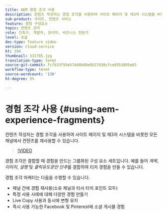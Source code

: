 ```yaml
---
title: AEM 경험 조각 사용
description: 컨텐츠 작성자는 경험 조각을 사용하여 사이트 페이지 및 제3자 시스템을 비롯한 모든 채널에서 컨텐츠를 재사용할 수 있습니다.
sub-product: 사이트, 컨텐츠 서비스
feature: 경험 구성요소
topic: 컨텐츠 관리
role: 건축가, 개발자, 관리자, 비즈니스 전문가
level: 초급
doc-type: feature video
version: cloud-service
kt: 194
thumbnail: 331785.jpg
translation-type: tm+mt
source-git-commit: fcfb33f93e57d40b08e0527d38cfce8553095e65
workflow-type: tm+mt
source-wordcount: '130'
ht-degree: 5%

---
```



# 경험 조각 사용 {#using-aem-experience-fragments}

컨텐츠 작성자는 경험 조각을 사용하여 사이트 페이지 및 제3자 시스템을 비롯한 모든 채널에서 컨텐츠를 재사용할 수 있습니다.

>[!VIDEO](https://video.tv.adobe.com/v/331785/?quality=12&learn=on)

경험 조각은 결합할 때 경험을 만드는 그룹화된 구성 요소 세트입니다. 예를 들어 *제목*, *이미지*, *설명* 및 *클릭유도문안 단추*&#x200B;를 결합하여 티저 경험을 만들 수 있습니다.

경험 조각 마케터는 다음을 수행할 수 있습니다.

* 채널 간에 경험 재사용(소유 채널과 타사 터치 포인트 모두)
* 특정 사용 사례에 대해 다양한 경험 만들기
* Live Copy 사용과 동시에 변형 유지
* 즉시 사용 가능한 Facebook 및 Pinterest에 소셜 게시물 경험
